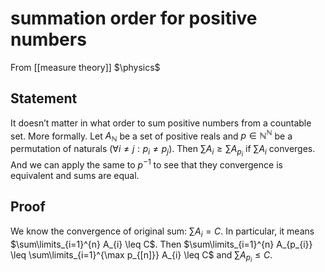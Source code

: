 # summation order for positive numbers
From [[measure theory]]
$\physics$
## Statement
It doesn’t matter in what order to sum positive numbers from a countable set.
More formally. Let $A_{\mathbb{N}}$ be a set of positive reals and $p \in \mathbb{N}^{\mathbb{N}}$ be a permutation of naturals ($\forall i \ne j: p_{i} \ne p_{j}$). Then $\sum\limits A_{i} \geq \sum\limits A_{p_{i}}$ if $\sum\limits A_{i}$ converges. And we can apply the same to $p^{-1}$ to see that they convergence is equivalent and sums are equal.

## Proof
We know the convergence of original sum: $\sum\limits A_{i} = C$. In particular, it means $\sum\limits_{i=1}^{n} A_{i} \leq C$. Then $\sum\limits_{i=1}^{n} A_{p_{i}} \leq \sum\limits_{i=1}^{\max p_{[n]}} A_{i} \leq C$ and $\sum\limits A_{p_{i}} \leq C$.